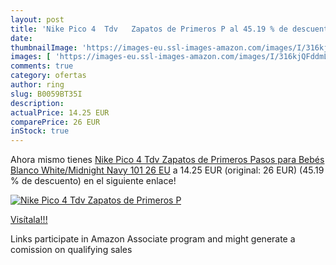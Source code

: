 ```yaml
---
layout: post
title: 'Nike Pico 4  Tdv   Zapatos de Primeros P al 45.19 % de descuento'
date: 
thumbnailImage: 'https://images-eu.ssl-images-amazon.com/images/I/316kjQFddmL._SL200_.jpg'
images: [ 'https://images-eu.ssl-images-amazon.com/images/I/316kjQFddmL._SL200_.jpg' ]
comments: true
category: ofertas
author: ring
slug: B0059BT35I
description:
actualPrice: 14.25 EUR
comparePrice: 26 EUR
inStock: true
---
```


Ahora mismo tienes [Nike Pico 4  Tdv   Zapatos de Primeros Pasos para Bebés  Blanco  White/Midnight Navy 101   26 EU](https://www.amazon.es/dp/B0059BT35I/?tag=tolees-21) a 14.25 EUR (original: 26 EUR) (45.19 %  de descuento) en el siguiente enlace!

[![Nike Pico 4  Tdv   Zapatos de Primeros P](https://images-eu.ssl-images-amazon.com/images/I/316kjQFddmL._SL200_.jpg)](https://www.amazon.es/dp/B0059BT35I/?tag=tolees-21)

[Visítala!!!](https://www.amazon.es/dp/B0059BT35I/?tag=tolees-21)

Links participate in Amazon Associate program and might generate a comission on qualifying sales
